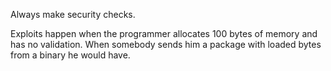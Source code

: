 Always make security checks.

Exploits happen when the programmer allocates 100 bytes of memory and has no validation. When somebody sends him a package with loaded bytes from a binary he would have.

